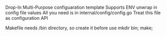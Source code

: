 Drop-In Multi-Purpose configuaration template
Supports ENV unwrap in config file values
All you need is in internal/config/config.go
Treat this file as configuration API

Makefile needs /bin directory, so create it before use
mkdir bin;
make;
